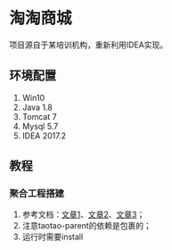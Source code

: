 # 淘淘商城
项目源自于某培训机构，重新利用IDEA实现。

## 环境配置
1. Win10
2. Java 1.8
3. Tomcat 7
4. Mysql 5.7
5. IDEA 2017.2

## 教程
### 聚合工程搭建
1. 参考文档：[文章1](https://blog.csdn.net/wb8878/article/details/77162078)、[文章2](https://blog.csdn.net/for_my_life/article/details/78939078)、[文章3](https://blog.csdn.net/yerenyuan_pku/article/details/72669269)；
2. 注意taotao-parent的依赖是<dependencyManagement></dependencyManagement>包裹的；
3. 运行时需要install 